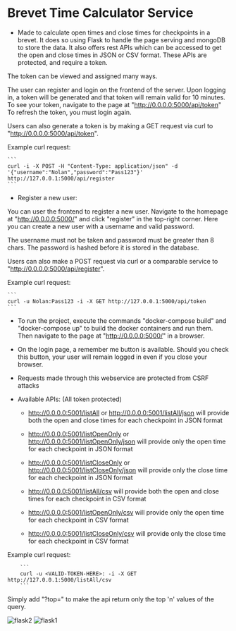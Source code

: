 # Brevet Time Calculator Service

* Made to calculate open times and close times for checkpoints in a brevet. It does so using Flask to handle the page serving and mongoDB to store the data. It also offers rest APIs which can be accessed to get the open and close times in JSON or CSV format. These APIs are protected, and require a token.

The token can be viewed and assigned many ways.

The user can register and login on the frontend of the server. Upon logging in, a token will be generated and that token will remain valid for 10 minutes.
To see your token, navigate to the page at "http://0.0.0.0:5000/api/token"
To refresh the token, you must login again.

Users can also generate a token is by making a GET request via curl to "http://0.0.0.0:5000/api/token".

Example curl request:

	```
	curl -i -X POST -H "Content-Type: application/json" -d '{"username":"Nolan","password":"Pass123"}' http://127.0.0.1:5000/api/register
	```

* Register a new user:

You can user the frontend to register a new user.
Navigate to the homepage at "http://0.0.0.0:5000/" and click "register" in the top-right corner. Here you can create a new user with a username and valid password.

The username must not be taken and password must be greater than 8 chars.
The password is hashed before it is stored in the database.

Users can also make a POST request via curl or a comparable service to "http://0.0.0.0:5000/api/register".

Example curl request:

	```
	curl -u Nolan:Pass123 -i -X GET http://127.0.0.1:5000/api/token
	```

* To run the project, execute the commands "docker-compose build" and "docker-compose up" to build the docker containers and run them. Then navigate to the page at "http://0.0.0.0:5000/" in a browser.

* On the login page, a remember me button is available. Should you check this button, your user will remain logged in even if you close your browser.

* Requests made through this webservice are protected from CSRF attacks


* Available APIs: (All token protected)

	* http://0.0.0.0:5001/listAll or http://0.0.0.0:5001/listAll/json will provide both the open and close times for each checkpoint in JSON format

	* http://0.0.0.0:5001/listOpenOnly or http://0.0.0.0:5001/listOpenOnly/json will provide only the open time for each checkpoint in JSON format

	* http://0.0.0.0:5001/listCloseOnly or http://0.0.0.0:5001/listCloseOnly/json will provide only the close time for each checkpoint in JSON format

	* http://0.0.0.0:5001/listAll/csv will provide both the open and close times for each checkpoint in CSV format

	* http://0.0.0.0:5001/listOpenOnly/csv will provide only the open time for each checkpoint in CSV format

	* http://0.0.0.0:5001/listCloseOnly/csv will provide only the close time for each checkpoint in CSV format


Example curl request:

		```
		curl -u <VALID-TOKEN-HERE>: -i -X GET http://127.0.0.1:5000/listAll/csv
		```

Simply add "?top=<n>" to make the api return only the top 'n' values of the query.
	
![flask2](https://user-images.githubusercontent.com/22786772/57172765-54d3ac80-6dd9-11e9-9411-94b1508b73ae.png)
![flask1](https://user-images.githubusercontent.com/22786772/57172766-54d3ac80-6dd9-11e9-99f5-318f884b8a88.png)

